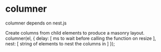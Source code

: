 columner
========
columner depends on nest.js

Create columns from child elements to produce a masonry layout.
columner(el, {
  delay: [ ms to wait before calling the function on resize ],
  nest: [ string of elements to nest the columns in ]
});
